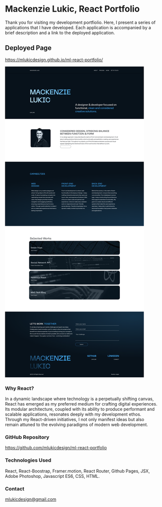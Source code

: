 # Mackenzie Lukic, React Portfolio

 Thank you for visiting my development portfiolio. Here, I present a series of applications that I have developed. Each application is accompanied by a brief description and a link to the deployed application. 

 ## Deployed Page
https://mlukicdesign.github.io/ml-react-portfolio/

![project mockup](image.png)


 ### Why React?

 In a dynamic landscape where technology is a perpetually shifting canvas, React has emerged as my preferred medium for crafting digital experiences. Its modular architecture, coupled with its ability to produce performant and scalable applications, resonates deeply with my development ethos. Through my React-driven initiatives, I not only manifest ideas but also remain attuned to the evolving paradigms of modern web development.


### GitHub Repository
https://github.com/mlukicdesign/ml-react-portfolio

### Technologies Used  
React, React-Boostrap, Framer.motion, React Router, Github Pages, JSX, Adobe Photoshop, Javascript ES6, CSS, HTML. 

### Contact
mlukicdesign@gmail.com
